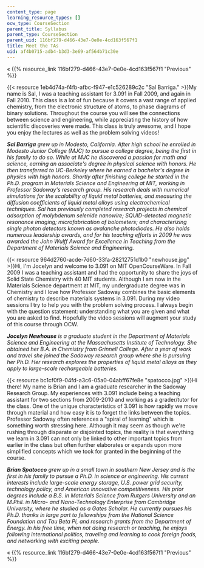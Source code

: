 ```yaml
---
content_type: page
learning_resource_types: []
ocw_type: CourseSection
parent_title: Syllabus
parent_type: CourseSection
parent_uid: 116bf279-d466-43e7-0e0e-4cd163f567f1
title: Meet the TAs
uid: af4b0715-adb4-b3d3-3e69-af564b71c30e
---
```


« {{% resource_link 116bf279-d466-43e7-0e0e-4cd163f567f1 "Previous" %}}

{{< resource 1eb4d74a-f4fb-afbc-f947-e1c526289c2c "Sal Barriga." >}}My name is Sal, I was a teaching assistant for 3.091 in Fall 2009, and again in Fall 2010. This class is a lot of fun because it covers a vast range of applied chemistry, from the electronic structure of atoms, to phase diagrams of binary solutions. Throughout the course you will see the connections between science and engineering, while appreciating the history of how scientific discoveries were made. This class is truly awesome, and I hope you enjoy the lectures as well as the problem solving videos!

_**Sal Barriga** grew up in Modesto, California. After high school he enrolled in Modesto Junior College (MJC) to pursue a college degree, being the first in his family to do so. While at MJC he discovered a passion for math and science, earning an associate's degree in physical science with honors. He then transferred to UC-Berkeley where he earned a bachelor's degree in physics with high honors. Shortly after finishing college he started in the Ph.D. program in Materials Science and Engineering at MIT, working in Professor Sadoway's research group. His research deals with numerical simulations for the scalability of liquid metal batteries, and measuring the diffusion coefficients of liquid metal alloys using electrochemical techniques. Sal has previously completed research projects in chemical adsorption of molybdenum selenide nanowire; SQUID-detected magnetic resonance imaging; microfabrication of bolometers; and characterizing single photon detectors known as avalanche photodiodes. He also holds numerous leadership awards, and for his teaching efforts in 2009 he was awarded the John Wulff Award for Excellence in Teaching from the Department of Materials Science and Engineering._

{{< resource 964d2760-acde-7d60-33fa-28212751d1b0 "newhouse.jpg" >}}Hi, I'm Jocelyn and welcome to 3.091 on MIT OpenCourseWare. In Fall 2009 I was a teaching assistant and had the opportunity to share the joys of Solid State Chemistry with 40 MIT students. Although I am now in the Materials Science department at MIT, my undergraduate degree was in Chemistry and I love how Professor Sadoway combines the basic elements of chemistry to describe materials systems in 3.091. During my video sessions I try to help you with the problem solving process. I always begin with the question statement: understanding what you are given and what you are asked to find. Hopefully the video sessions will augment your study of this course through OCW.

_**Jocelyn Newhouse** is a graduate student in the Department of Materials Science and Engineering at the Massachusetts Institute of Technology. She obtained her B.A. in Chemistry from Grinnell College. After a year of work and travel she joined the Sadoway research group where she is pursuing her Ph.D. Her research explores the properties of liquid metal alloys as they apply to large-scale rechargeable batteries._

{{< resource bc1cf0f9-04fd-a3c6-05a0-04abff67fe8e "spatocco.jpg" >}}Hi there! My name is Brian and I am a graduate researcher in the Sadoway Research Group. My experiences with 3.091 include being a teaching assistant for two sections from 2009-2010 and working as a grader/tutor for the class. One of the unique characteristics of 3.091 is how rapidly we move through material and how easy it is to forget the links between the topics. Professor Sadoway often references a "spiral of learning" which is something worth stressing here. Although it may seem as though we're rushing through disparate or disjointed topics, the reality is that everything we learn in 3.091 can not only be linked to other important topics from earlier in the class but often further elaborates or expands upon more simplified concepts which we took for granted in the beginning of the course.

_**Brian Spatocco** grew up in a small town in southern New Jersey and is the first in his family to pursue a Ph.D. in science or engineering. His current interests include large-scale energy storage, U.S. power grid security, technology policy, and American innovative competitiveness. His prior degrees include a B.S. in Materials Science from Rutgers University and an M.Phil. in Micro- and Nano-Technology Enterprise from Cambridge University, where he studied as a Gates Scholar. He currently pursues his Ph.D. thanks in large part to fellowships from the National Science Foundation and Tau Beta Pi, and research grants from the Department of Energy. In his free time, when not doing research or teaching, he enjoys following international politics, traveling and learning to cook foreign foods, and networking with exciting people._

« {{% resource_link 116bf279-d466-43e7-0e0e-4cd163f567f1 "Previous" %}}